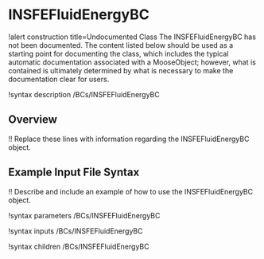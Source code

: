 # INSFEFluidEnergyBC

!alert construction title=Undocumented Class
The INSFEFluidEnergyBC has not been documented. The content listed below should be used as a starting point for
documenting the class, which includes the typical automatic documentation associated with a
MooseObject; however, what is contained is ultimately determined by what is necessary to make the
documentation clear for users.

!syntax description /BCs/INSFEFluidEnergyBC

## Overview

!! Replace these lines with information regarding the INSFEFluidEnergyBC object.

## Example Input File Syntax

!! Describe and include an example of how to use the INSFEFluidEnergyBC object.

!syntax parameters /BCs/INSFEFluidEnergyBC

!syntax inputs /BCs/INSFEFluidEnergyBC

!syntax children /BCs/INSFEFluidEnergyBC
